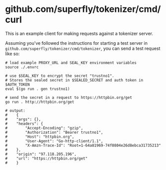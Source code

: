 # github.com/superfly/tokenizer/cmd/curl

This is an example client for making requests against a tokenizer server.

Assuming you've followed the instructions for starting a test server in `github.com/superfly/tokenizer/cmd/tokenizer`, you can send a test request like so:

```shell
# load example PROXY_URL and SEAL_KEY environment variables
source ./.envrc

# use $SEAL_KEY to encrypt the secret "trustno1".
# Stores the sealed secret in $SEALED_SECRET and auth token in $AUTH_TOKEN
eval $(go run . gen trustno1)

# send the secret in a request to https://httpbin.org/get
go run . http://httpbin.org/get

# output:
#    {
#    "args": {},
#    "headers": {
#        "Accept-Encoding": "gzip",
#        "Authorization": "Bearer trustno1",
#        "Host": "httpbin.org",
#        "User-Agent": "Go-http-client/1.1",
#        "X-Amzn-Trace-Id": "Root=1-64a81969-74f0804e26d8ebca31735213"
#    },
#    "origin": "97.118.205.196",
#    "url": "https://httpbin.org/get"
#    }
```